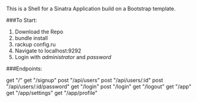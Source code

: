 This is a Shell for a Sinatra Application build on a Bootstrap template.

###To Start:

1. Download the Repo
2. bundle install
3. rackup config.ru
4. Navigate to localhost:9292
5. Login with <em>administrator</em> and <em>password</em>

###Endpoints:

get "/"
get "/signup"
post "/api/users"
post "/api/users/:id"
post "/api/users/:id/password"
get "/login"
post "/login"
get "/logout"
get "/app"
get "/app/settings" 
get "/app/profile"